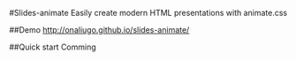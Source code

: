 #Slides-animate
Easily create modern HTML presentations with animate.css

##Demo
http://onaliugo.github.io/slides-animate/

##Quick start
Comming